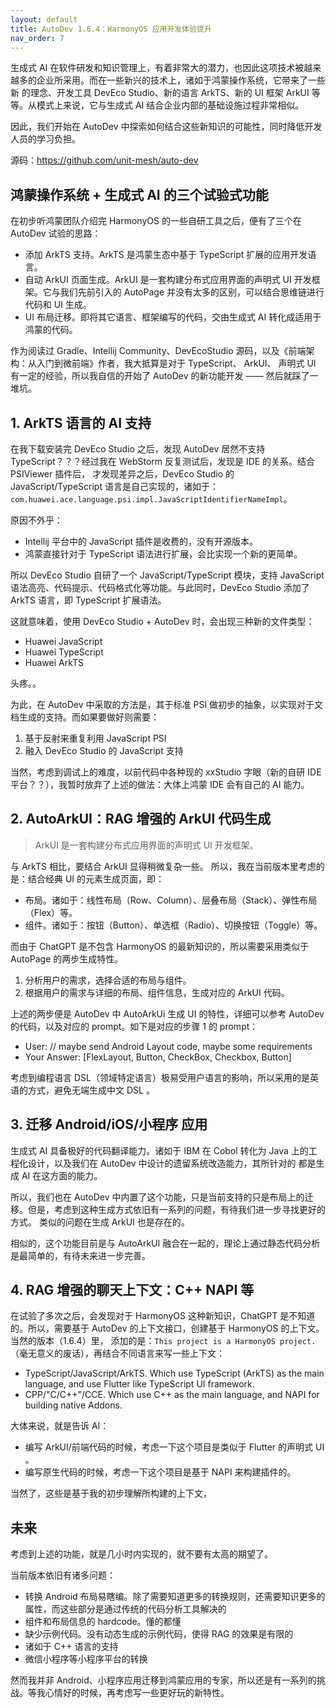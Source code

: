 ```yaml
---
layout: default
title: AutoDev 1.6.4：HarmonyOS 应用开发体验提升
nav_order: 7
---
```


生成式 AI 在软件研发和知识管理上，有着非常大的潜力，也因此这项技术被越来越多的企业所采用。而在一些新兴的技术上，诸如于鸿蒙操作系统，它带来了一些新
的理念、开发工具 DevEco Studio、新的语言 ArkTS、新的 UI 框架 ArkUI 等等。从模式上来说，它与生成式 AI 结合企业内部的基础设施过程非常相似。

因此，我们开始在 AutoDev 中探索如何结合这些新知识的可能性，同时降低开发人员的学习负担。

源码：https://github.com/unit-mesh/auto-dev

## 鸿蒙操作系统 + 生成式 AI 的三个试验式功能

在初步听鸿蒙团队介绍完 HarmonyOS 的一些自研工具之后，便有了三个在 AutoDev 试验的思路：

- 添加 ArkTS 支持。ArkTS 是鸿蒙生态中基于 TypeScript 扩展的应用开发语言。
- 自动 ArkUI 页面生成。ArkUI 是一套构建分布式应用界面的声明式 UI 开发框架。它与我们先前引入的 AutoPage
  并没有太多的区别，可以结合思维链进行代码和 UI 生成。
- UI 布局迁移。即将其它语言、框架编写的代码，交由生成式 AI 转化成适用于鸿蒙的代码。

作为阅读过 Gradle、Intellij Community、DevEcoStudio 源码，以及《前端架构：从入门到微前端》作者，我大抵算是对于 TypeScript、
ArkUI、
声明式 UI 有一定的经验，所以我自信的开始了 AutoDev 的新功能开发 —— 然后就踩了一堆坑。

## 1. ArkTS 语言的 AI 支持

在我下载安装完 DevEco Studio 之后，发现 AutoDev 居然不支持 TypeScript？？？经过我在 WebStorm 反复测试后，发现是 IDE 的关系。结合
PSIViewer 插件后，
才发现差异之后，DevEco Studio 的 JavaScript/TypeScript
语言是自己实现的，诸如于：`com.huawei.ace.language.psi.impl.JavaScriptIdentifierNameImpl`。

原因不外乎：

- Intellij 平台中的 JavaScript 插件是收费的，没有开源版本。
- 鸿蒙直接针对于 TypeScript 语法进行扩展，会比实现一个新的更简单。

所以 DevEco Studio 自研了一个 JavaScript/TypeScript 模块，支持 JavaScript 语法高亮、代码提示、代码格式化等功能。与此同时，DevEco
Studio
添加了 ArkTS 语言，即 TypeScript 扩展语法。

这就意味着，使用 DevEco Studio + AutoDev 时，会出现三种新的文件类型：

- Huawei JavaScript
- Huawei TypeScript
- Huawei ArkTS

头疼。。

为此，在 AutoDev 中采取的方法是，其于标准 PSI 做初步的抽象，以实现对于文档生成的支持。而如果要做好则需要：

1. 基于反射来重复利用 JavaScript PSI
2. 融入 DevEco Studio 的 JavaScript 支持

当然，考虑到调试上的难度，以前代码中各种现的 xxStudio 字眼（新的自研 IDE 平台？？），我暂时放弃了上述的做法：大体上鸿蒙 IDE
会有自己的 AI 能力。

## 2. AutoArkUI：RAG 增强的 ArkUI 代码生成

> ArkUI 是一套构建分布式应用界面的声明式 UI 开发框架。

与 ArkTS 相比，要结合 ArkUI 显得稍微复杂一些。 所以，我在当前版本里考虑的是：结合经典 UI 的元素生成页面，即：

- 布局。诸如于：线性布局（Row、Column）、层叠布局（Stack）、弹性布局（Flex）等。
- 组件。诸如于：按钮（Button）、单选框（Radio）、切换按钮（Toggle）等。

而由于 ChatGPT 是不包含 HarmonyOS 的最新知识的，所以需要采用类似于 AutoPage 的两步生成特性。

1. 分析用户的需求，选择合适的布局与组件。
2. 根据用户的需求与详细的布局、组件信息，生成对应的 ArkUI 代码。

上述的两步便是 AutoDev 中 AutoArkUi 生成 UI 的特性，详细可以参考 AutoDev 的代码，以及对应的 prompt。如下是对应的步骤 1 的
prompt：

- User: // maybe send Android Layout code, maybe some requirements
- Your Answer: [FlexLayout, Button, CheckBox, Checkbox, Button]

考虑到编程语言 DSL（领域特定语言）极易受用户语言的影响，所以采用的是英语的方式，避免无端生成中文 DSL 。

## 3. 迁移 Android/iOS/小程序 应用

生成式 AI 具备极好的代码翻译能力。诸如于 IBM 在 Cobol 转化为 Java 上的工程化设计，以及我们在 AutoDev 中设计的遗留系统改造能力，其所针对的
都是生成 AI 在这方面的能力。

所以，我们也在 AutoDev 中内置了这个功能，只是当前支持的只是布局上的迁移。但是，考虑到这种生成方式依旧有一系列的问题，有待我们进一步寻找更好的方式。
类似的问题在生成 ArkUI 也是存在的。

相似的，这个功能目前是与 AutoArkUI 融合在一起的，理论上通过静态代码分析是最简单的，有待未来进一步完善。

## 4. RAG 增强的聊天上下文：C++ NAPI 等

在试验了多次之后，会发现对于 HarmonyOS 这种新知识，ChatGPT 是不知道的。所以，需要基于 AutoDev 的上下文接口，创建基于
HarmonyOS 的上下文。
当然的版本（1.6.4）里， 添加的是：`This project is a HarmonyOS project.` （毫无意义的废话），再结合不同语言来写一些上下文：

- TypeScript/JavaScript/ArkTS. Which use TypeScript (ArkTS) as the main language, and use Flutter like TypeScript UI
  framework.
- CPP/"C/C++"/CCE. Which use C++ as the main language, and NAPI for building native Addons.

大体来说，就是告诉 AI：

- 编写 ArkUI/前端代码的时候，考虑一下这个项目是类似于 Flutter 的声明式 UI 。
- 编写原生代码的时候，考虑一下这个项目是基于 NAPI 来构建插件的。

当然了，这些是基于我的初步理解所构建的上下文，

## 未来

考虑到上述的功能，就是几小时内实现的，就不要有太高的期望了。

当前版本依旧有诸多问题：

- 转换 Android 布局易瞎编。除了需要知道更多的转换规则，还需要知识更多的属性，而这些部分是通过传统的代码分析工具解决的
- 组件和布局信息的 hardcode。懂的都懂
- 缺少示例代码。没有动态生成的示例代码，使得 RAG 的效果是有限的
- 诸如于 C++ 语言的支持
- 微信小程序等小程序平台的转换

然而我并非 Android、小程序应用迁移到鸿蒙应用的专家，所以还是有一系列的挑战。等我心情好的时候，再考虑写一些更好玩的新特性。
